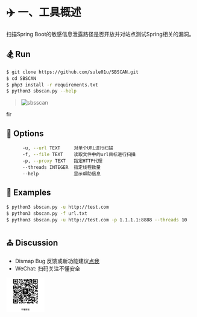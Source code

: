 # ✈️ 一、工具概述
扫描Spring Boot的敏感信息泄露路径是否开放并对站点测试Spring相关的漏洞。

## 🏂 Run
```Bash
$ git clone https://github.com/sule01u/SBSCAN.git
$ cd SBSCAN
$ php3 install -r requirements.txt
$ python3 sbscan.py --help
```
>  ![sbsscan](https://p.ipic.vip/t752lu.png)

fir 

## 🎡 Options
```Bash
      -u, --url TEXT     对单个URL进行扫描
      -f, --file TEXT    读取文件中的url目标进行扫描
      -p, --proxy TEXT   指定HTTP代理
      --threads INTEGER  指定线程数量
      --help             显示帮助信息

```

## 🎨 Examples
```Bash
$ python3 sbscan.py -u http://test.com
$ python3 sbscan.py -f url.txt
$ python3 sbscan.py -u http://test.com -p 1.1.1.1:8888 --threads 10
```

## ⛪ Discussion
* Dismap Bug 反馈或新功能建议[点我](https://github.com/sule01u/SBSCAN/issues)
* WeChat: 扫码关注不懂安全
<p>
    <img alt="QR-code" src="https://github.com/sule01u/BigTree975.github.io/blob/master/img/mine.png" width="20%" height="20%" style="max-width:100%;">
</p>
